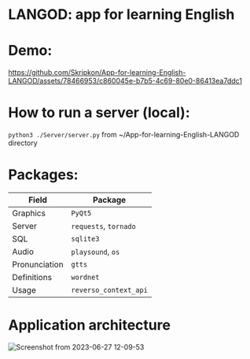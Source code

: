 # LANGOD: app for learning English

# Demo:

https://github.com/Skripkon/App-for-learning-English-LANGOD/assets/78466953/c860045e-b7b5-4c69-80e0-86413ea7ddc1

# How to run a server (local):

```python3 ./Server/server.py``` from ~/App-for-learning-English-LANGOD directory

# Packages:

| Field         | Package               |
| ------------- | --------------------- |
| Graphics      | ```PyQt5```                 |
| Server        | ```requests```, ```tornado```     |
| SQL           | ```sqlite3```               |
| Audio         | ```playsound```, ```os```         |
| Pronunciation | ```gtts```                  |
| Definitions   | ```wordnet```               |
| Usage         | ```reverso_context_api```   |

# Application architecture

![Screenshot from 2023-06-27 12-09-53](https://github.com/Skripkon/App-for-learning-English-LANGOD/assets/78466953/974dcee5-2ded-4d6b-90d1-2c5f660333f1)
